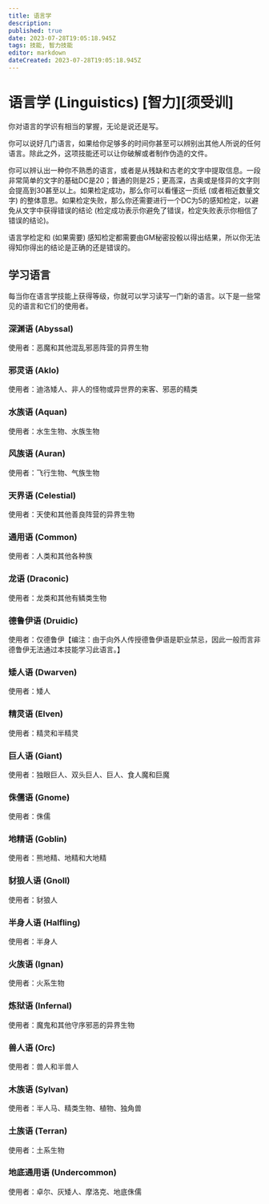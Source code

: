 ```yaml
---
title: 语言学
description: 
published: true
date: 2023-07-28T19:05:18.945Z
tags: 技能, 智力技能
editor: markdown
dateCreated: 2023-07-28T19:05:18.945Z
---
```


# 语言学 (Linguistics) \[智力\]\[须受训\]
你对语言的学识有相当的掌握，无论是说还是写。

你可以说好几门语言，如果给你足够多的时间你甚至可以辨别出其他人所说的任何语言。除此之外，这项技能还可以让你破解或者制作伪造的文件。

你可以辨认出一种你不熟悉的语言，或者是从残缺和古老的文字中提取信息。一段非常简单的文字的基础DC是20；普通的则是25；更高深，古奥或是怪异的文字则会提高到30甚至以上。如果检定成功，那么你可以看懂这一页纸 (或者相近数量文字) 的整体意思。如果检定失败，那么你还需要进行一个DC为5的感知检定，以避免从文字中获得错误的结论 (检定成功表示你避免了错误，检定失败表示你相信了错误的结论)。

语言学检定和 (如果需要) 感知检定都需要由GM秘密投骰以得出结果，所以你无法得知你得出的结论是正确的还是错误的。

## 学习语言
每当你在语言学技能上获得等级，你就可以学习读写一门新的语言。以下是一些常见的语言和它们的使用者。

### 深渊语 (Abyssal)
使用者：恶魔和其他混乱邪恶阵营的异界生物

### 邪灵语 (Aklo)
使用者：迪洛矮人、非人的怪物或异世界的来客、邪恶的精类

### 水族语 (Aquan)
使用者：水生生物、水族生物

### 风族语 (Auran)
使用者：飞行生物、气族生物

### 天界语 (Celestial)
使用者：天使和其他善良阵营的异界生物

### 通用语 (Common)
使用者：人类和其他各种族

### 龙语 (Draconic)
使用者：龙类和其他有鳞类生物

### 德鲁伊语 (Druidic)
使用者：仅德鲁伊【编注：由于向外人传授德鲁伊语是职业禁忌，因此一般而言非德鲁伊无法通过本技能学习此语言。】

### 矮人语 (Dwarven)
使用者：矮人

### 精灵语 (Elven)
使用者：精灵和半精灵

### 巨人语 (Giant)
使用者：独眼巨人、双头巨人、巨人、食人魔和巨魔

### 侏儒语 (Gnome)
使用者：侏儒

### 地精语 (Goblin)
使用者：熊地精、地精和大地精

### 豺狼人语 (Gnoll)
使用者：豺狼人

### 半身人语 (Halfling)
使用者：半身人

### 火族语 (Ignan)
使用者：火系生物

### 炼狱语 (Infernal)
使用者：魔鬼和其他守序邪恶的异界生物

### 兽人语 (Orc)
使用者：兽人和半兽人

### 木族语 (Sylvan)
使用者：半人马、精类生物、植物、独角兽

### 土族语 (Terran)
使用者：土系生物

### 地底通用语 (Undercommon)
使用者：卓尔、灰矮人、摩洛克、地底侏儒